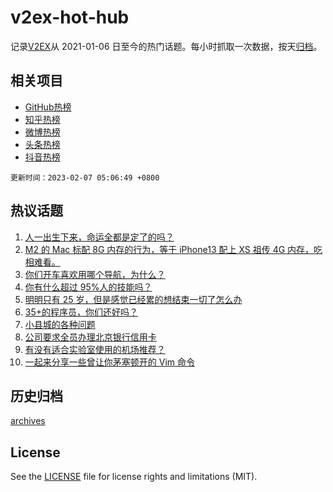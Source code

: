 # v2ex-hot-hub

 记录[V2EX](https://www.v2ex.com/)从 2021-01-06 日至今的热门话题。每小时抓取一次数据，按天[归档](archives)。
 
 ## 相关项目

- [GitHub热榜](https://github.com/snaildev/github-hot-hub)
- [知乎热榜](https://github.com/snaildev/zhihu-hot-hub)
- [微博热榜](https://github.com/snaildev/weibo-hot-hub)
- [头条热榜](https://github.com/snaildev/toutiao-hot-hub)
- [抖音热榜](https://github.com/snaildev/douyin-hot-hub)


 `更新时间：2023-02-07 05:06:49 +0800`

## 热议话题

1. [人一出生下来，命运全都是定了的吗？](https://www.v2ex.com/t/913472)
1. [M2 的 Mac 标配 8G 内存的行为，等于 iPhone13 配上 XS 祖传 4G 内存，吃相难看。](https://www.v2ex.com/t/913678)
1. [你们开车喜欢用哪个导航，为什么？](https://www.v2ex.com/t/913486)
1. [你有什么超过 95%人的技能吗？](https://www.v2ex.com/t/913577)
1. [明明只有 25 岁，但是感觉已经累的想结束一切了怎么办](https://www.v2ex.com/t/913565)
1. [35+的程序员，你们还好吗？](https://www.v2ex.com/t/913468)
1. [小县城的各种问题](https://www.v2ex.com/t/913477)
1. [公司要求全员办理北京银行信用卡](https://www.v2ex.com/t/913597)
1. [有没有适合实验室使用的机场推荐？](https://www.v2ex.com/t/913546)
1. [一起来分享一些曾让你茅塞顿开的 Vim 命令](https://www.v2ex.com/t/913470)

## 历史归档

[archives](archives)

## License

See the [LICENSE](LICENSE) file for license rights and limitations (MIT).
